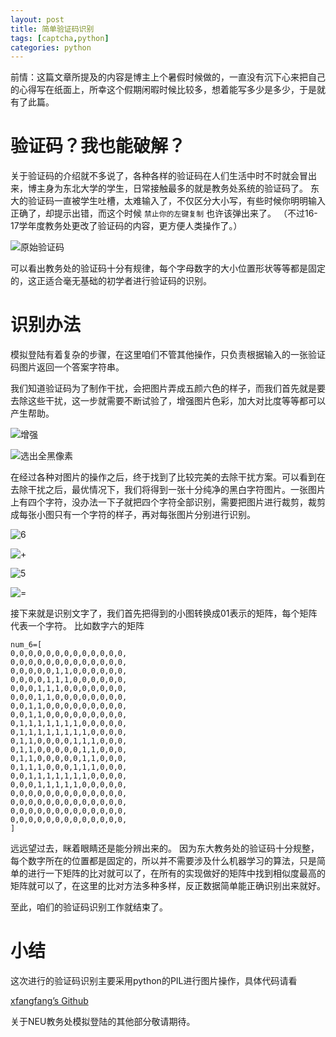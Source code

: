 ```yaml
---
layout: post
title: 简单验证码识别
tags: [captcha,python]
categories: python
---
```


前情：这篇文章所提及的内容是博主上个暑假时候做的，一直没有沉下心来把自己的心得写在纸面上，所幸这个假期闲暇时候比较多，想着能写多少是多少，于是就有了此篇。

# 验证码？我也能破解？

关于验证码的介绍就不多说了，各种各样的验证码在人们生活中时不时就会冒出来，博主身为东北大学的学生，日常接触最多的就是教务处系统的验证码了。
东大的验证码一直被学生吐槽，太难输入了，不仅区分大小写，有些时候你明明输入正确了，却提示出错，而这个时候 ```禁止你的左键复制``` 也许该弹出来了。
（不过16-17学年度教务处更改了验证码的内容，更方便人类操作了。）

![原始验证码](http://o7sehhiee.bkt.clouddn.com/origin.jpg)

可以看出教务处的验证码十分有规律，每个字母数字的大小位置形状等等都是固定的，这正适合毫无基础的初学者进行验证码的识别。

# 识别办法

模拟登陆有着复杂的步骤，在这里咱们不管其他操作，只负责根据输入的一张验证码图片返回一个答案字符串。

我们知道验证码为了制作干扰，会把图片弄成五颜六色的样子，而我们首先就是要去除这些干扰，这一步就需要不断试验了，增强图片色彩，加大对比度等等都可以产生帮助。

![增强](http://o7sehhiee.bkt.clouddn.com/afterEnhance.jpg)

![选出全黑像素](http://o7sehhiee.bkt.clouddn.com/afterSelect.jpg)

在经过各种对图片的操作之后，终于找到了比较完美的去除干扰方案。可以看到在去除干扰之后，最优情况下，我们将得到一张十分纯净的黑白字符图片。一张图片上有四个字符，没办法一下子就把四个字符全部识别，需要把图片进行裁剪，裁剪成每张小图只有一个字符的样子，再对每张图片分别进行识别。

![6](http://o7sehhiee.bkt.clouddn.com/crop1.jpg)

![+](http://o7sehhiee.bkt.clouddn.com/crop2.jpg)

![5](http://o7sehhiee.bkt.clouddn.com/crop3.jpg)

![=](http://o7sehhiee.bkt.clouddn.com/crop4.jpg)

接下来就是识别文字了，我们首先把得到的小图转换成01表示的矩阵，每个矩阵代表一个字符。
比如数字六的矩阵

	num_6=[
	0,0,0,0,0,0,0,0,0,0,0,0,0,
	0,0,0,0,0,0,0,0,0,0,0,0,0,
	0,0,0,0,0,1,1,0,0,0,0,0,0,
	0,0,0,0,1,1,1,0,0,0,0,0,0,
	0,0,0,1,1,1,0,0,0,0,0,0,0,
	0,0,0,1,1,0,0,0,0,0,0,0,0,
	0,0,1,1,0,0,0,0,0,0,0,0,0,
	0,0,1,1,0,0,0,0,0,0,0,0,0,
	0,1,1,1,1,1,1,1,0,0,0,0,0,
	0,1,1,1,1,1,1,1,1,0,0,0,0,
	0,1,1,0,0,0,0,1,1,1,0,0,0,
	0,1,1,0,0,0,0,0,1,1,0,0,0,
	0,1,1,0,0,0,0,0,1,1,0,0,0,
	0,1,1,1,0,0,0,1,1,1,0,0,0,
	0,0,1,1,1,1,1,1,1,0,0,0,0,
	0,0,0,1,1,1,1,1,0,0,0,0,0,
	0,0,0,0,0,0,0,0,0,0,0,0,0,
	0,0,0,0,0,0,0,0,0,0,0,0,0,
	0,0,0,0,0,0,0,0,0,0,0,0,0,
	0,0,0,0,0,0,0,0,0,0,0,0,0,
	]

远远望过去，眯着眼睛还是能分辨出来的。
因为东大教务处的验证码十分规整，每个数字所在的位置都是固定的，所以并不需要涉及什么机器学习的算法，只是简单的进行一下矩阵的比对就可以了，在所有的实现做好的矩阵中找到相似度最高的矩阵就可以了，在这里的比对方法多种多样，反正数据简单能正确识别出来就好。

至此，咱们的验证码识别工作就结束了。

# 小结

这次进行的验证码识别主要采用python的PIL进行图片操作，具体代码请看

[xfangfang’s Github](https://github.com/xfangfang/studyPython/blob/master/neu/autoAAO.py)

关于NEU教务处模拟登陆的其他部分敬请期待。
